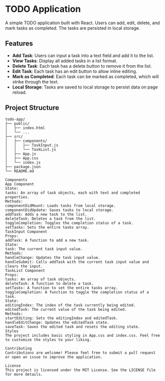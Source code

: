 # TODO Application

A simple TODO application built with React. Users can add, edit, delete, and mark tasks as completed. The tasks are persisted in local storage.

## Features

- **Add Task**: Users can input a task into a text field and add it to the list.
- **View Tasks**: Display all added tasks in a list format.
- **Delete Task**: Each task has a delete button to remove it from the list.
- **Edit Task**: Each task has an edit button to allow inline editing.
- **Mark as Completed**: Each task can be marked as completed, which will strike through the text.
- **Local Storage**: Tasks are saved to local storage to persist data on page reload.

## Project Structure

```plaintext
todo-app/
├── public/
│   ├── index.html
│   └── ...
├── src/
│   ├── components/
│   │   ├── TaskInput.js
│   │   └── TaskList.js
│   ├── App.js
│   ├── App.css
│   └── index.js
├── package.json
└── README.md

Components
App Component
State:
tasks: An array of task objects, each with text and completed properties.
Methods:
componentDidMount: Loads tasks from local storage.
componentDidUpdate: Saves tasks to local storage.
addTask: Adds a new task to the list.
deleteTask: Deletes a task from the list.
toggleCompletion: Toggles the completion status of a task.
setTasks: Sets the entire tasks array.
TaskInput Component
Props:
addTask: A function to add a new task.
State:
task: The current task input value.
Methods:
handleChange: Updates the task input value.
handleSubmit: Calls addTask with the current task input value and clears the input.
TaskList Component
Props:
tasks: An array of task objects.
deleteTask: A function to delete a task.
setTasks: A function to set the entire tasks array.
toggleCompletion: A function to toggle the completion status of a task.
State:
editingIndex: The index of the task currently being edited.
editedTask: The current value of the task being edited.
Methods:
startEditing: Sets the editingIndex and editedTask.
handleEditChange: Updates the editedTask state.
saveTask: Saves the edited task and resets the editing state.
Styles
The project includes basic styling in App.css and index.css. Feel free to customize the styles to your liking.

Contributing
Contributions are welcome! Please feel free to submit a pull request or open an issue to improve the application.

License
This project is licensed under the MIT License. See the LICENSE file for more details.